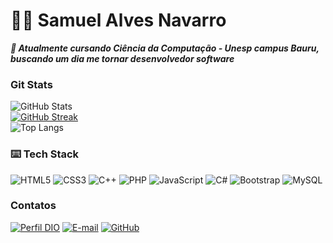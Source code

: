 # 👋🏻 Samuel Alves Navarro

***🌱 Atualmente cursando Ciência da Computação - Unesp campus Bauru, buscando um dia me tornar desenvolvedor software***


### Git Stats

![GitHub Stats](https://github-readme-stats.vercel.app/api?username=SamuelAlvesNavarro&theme=transparent&bg_color=000&border_color=30A3DC&show_icons=true&icon_color=30A3DC&title_color=E94D5F&text_color=FFF)
<br>
[![GitHub Streak](https://streak-stats.demolab.com/?user=SamuelAlvesNavarro&theme=bear&background=000&border=ffa400&dates=pink)](https://git.io/streak-stats)
<br>
![Top Langs](https://github-readme-stats-git-masterrstaa-rickstaa.vercel.app/api/top-langs/?username=SamuelAlvesNavarro&layout=compact&bg_color=000&border_color=30A3DC&title_color=E94D5F&text_color=FFF)


### ⌨️ Tech Stack

![HTML5](https://img.shields.io/badge/HTML5-E34F26?style=for-the-badge&logo=html5&logoColor=white)
![CSS3](https://img.shields.io/badge/CSS3-1572B6?style=for-the-badge&logo=css3&logoColor=white)
![C++](https://img.shields.io/badge/C%2B%2B-00599C?style=for-the-badge&logo=c%2B%2B&logoColor=white)
![PHP](https://img.shields.io/badge/PHP-777BB4?style=for-the-badge&logo=php&logoColor=white)
![JavaScript](https://img.shields.io/badge/JavaScript-F7DF1E?style=for-the-badge&logo=javascript&logoColor=black)
![C#](https://img.shields.io/badge/C%23-239120?style=for-the-badge&logo=c-sharp&logoColor=white)
![Bootstrap](https://img.shields.io/badge/-boostrap-0D1117?style=for-the-badge&logo=bootstrap&labelColor=0D1117)
![MySQL](https://img.shields.io/badge/MySQL-00000F?style=for-the-badge&logo=mysql&logoColor=white)


### Contatos

[![Perfil DIO](https://img.shields.io/badge/-Meu%20Perfil%20na%20DIO-30A3DC?style=for-the-badge)](https://web.dio.me/users/samuel_alves_dio_me/)
[![E-mail](https://img.shields.io/badge/-Email-000?style=for-the-badge&logo=microsoft-outlook&logoColor=E94D5F)](mailto:samuel.alves.dio.me@gmail.com)
[![GitHub](https://img.shields.io/badge/GitHub-000?style=for-the-badge&logo=github&logoColor=30A3DC)](https://github.com/SamuelAlvesNavarro/)
